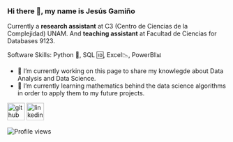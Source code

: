 ### Hi there 👋, my name is Jesús Gamiño
Currently a **research assistant** at C3 (Centro de Ciencias de la Complejidad) UNAM.
And **teaching assistant** at Facultad de Ciencias for Databases 9123.

Software Skills: Python 🐍, SQL 🆔, Excel📉, PowerBI📊

- 🔭 I’m currently working on this page to share my knowlegde about Data Analysis and Data Science. 
- 🌱 I’m currently learning mathematics behind the data science algorithms in order to apply them to my future projects. 


[<img src='https://cdn.jsdelivr.net/npm/simple-icons@3.0.1/icons/github.svg' alt='github' height='40'>](https://github.com/jesusgami)  [<img src='https://cdn.jsdelivr.net/npm/simple-icons@3.0.1/icons/linkedin.svg' alt='linkedin' height='40'>](https://www.linkedin.com/in/jesusgamino//)  

![Profile views](https://gpvc.arturio.dev/jesusgami)  
